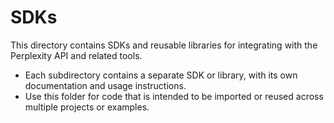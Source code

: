# SDKs

This directory contains SDKs and reusable libraries for integrating with the Perplexity API and related tools.

- Each subdirectory contains a separate SDK or library, with its own documentation and usage instructions.
- Use this folder for code that is intended to be imported or reused across multiple projects or examples. 
